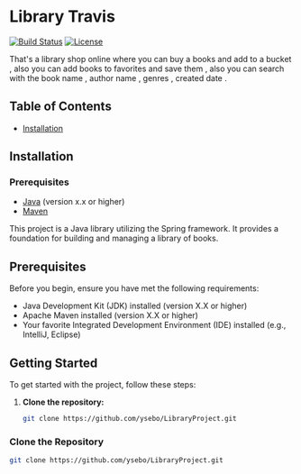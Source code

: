 # Library Travis 

[![Build Status](https://travis-ci.org/yourusername/your-library.svg?branch=master)](https://travis-ci.org/yourusername/your-library)
[![License](https://img.shields.io/badge/license-MIT-blue.svg)](https://opensource.org/licenses/MIT)

That's a library shop online where you can buy a books and add to a bucket , also you can add books to favorites and save them , also you can search with the book name  , author name , genres , created date .

## Table of Contents
- [Installation](#installation)


## Installation

### Prerequisites
- [Java](https://www.oracle.com/java/technologies/javase-downloads.html) (version x.x or higher)
- [Maven](https://maven.apache.org/download.cgi)


This project is a Java library utilizing the Spring framework. It provides a foundation for building and managing a library of books.

## Prerequisites

Before you begin, ensure you have met the following requirements:

- Java Development Kit (JDK) installed (version X.X or higher)
- Apache Maven installed (version X.X or higher)
- Your favorite Integrated Development Environment (IDE) installed (e.g., IntelliJ, Eclipse)

## Getting Started

To get started with the project, follow these steps:

1. **Clone the repository:**

   ```bash
   git clone https://github.com/ysebo/LibraryProject.git
### Clone the Repository
```bash
git clone https://github.com/ysebo/LibraryProject.git
